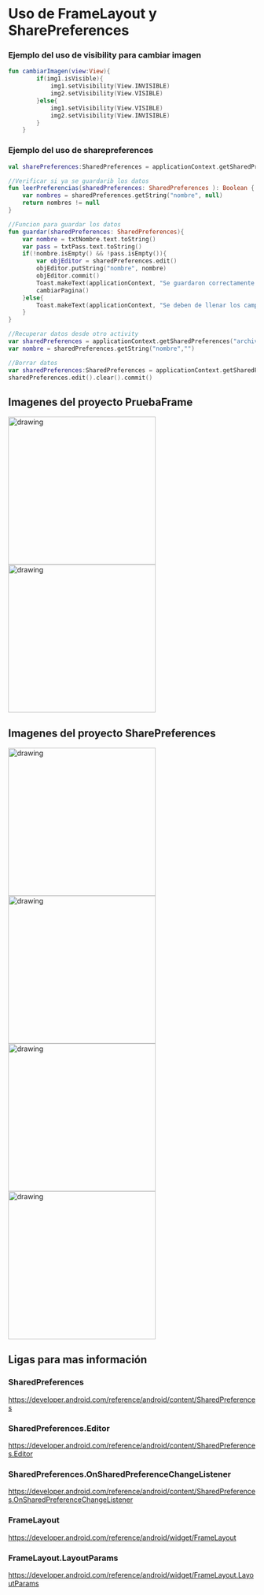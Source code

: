 # Uso de FrameLayout y SharePreferences 

### Ejemplo del uso de visibility para cambiar imagen
```kotlin
fun cambiarImagen(view:View){
        if(img1.isVisible){
            img1.setVisibility(View.INVISIBLE)
            img2.setVisibility(View.VISIBLE)
        }else{
            img1.setVisibility(View.VISIBLE)
            img2.setVisibility(View.INVISIBLE)
        }
    }
```

### Ejemplo del uso de sharepreferences

```kotlin
val sharePreferences:SharedPreferences = applicationContext.getSharedPreferences("archivo", Context.MODE_PRIVATE)
```
```kotlin
//Verificar si ya se guardarib los datos
fun leerPreferencias(sharedPreferences: SharedPreferences ): Boolean {
    var nombres = sharedPreferences.getString("nombre", null)
    return nombres != null
}
```
```kotlin
//Funcion para guardar los datos
fun guardar(sharedPreferences: SharedPreferences){
    var nombre = txtNombre.text.toString()
    var pass = txtPass.text.toString()
    if(!nombre.isEmpty() && !pass.isEmpty()){
        var objEditor = sharedPreferences.edit()
        objEditor.putString("nombre", nombre)
        objEditor.commit()
        Toast.makeText(applicationContext, "Se guardaron correctamente los datos", Toast.LENGTH_SHORT).show()
        cambiarPagina()
    }else{
        Toast.makeText(applicationContext, "Se deben de llenar los campos", Toast.LENGTH_SHORT).show()
    }
}
```
```kotlin
//Recuperar datos desde otro activity
var sharedPreferences = applicationContext.getSharedPreferences("archivo",Context.MODE_PRIVATE)
var nombre = sharedPreferences.getString("nombre","")
```
```kotlin
//Borrar datos 
var sharedPreferences:SharedPreferences = applicationContext.getSharedPreferences("archivo",Context.MODE_PRIVATE)
sharedPreferences.edit().clear().commit()
```


## Imagenes del proyecto PruebaFrame
<img src="imagenes/Frame1.png" alt="drawing" width="300"/>
<img src="imagenes/Frame2.png" alt="drawing" width="300"/>

## Imagenes del proyecto SharePreferences
<img src="imagenes/share1.png" alt="drawing" width="300"/>
<img src="imagenes/share2.png" alt="drawing" width="300"/>
<img src="imagenes/share3.png" alt="drawing" width="300"/>
<img src="imagenes/share4.png" alt="drawing" width="300"/>

## Ligas para mas información

### SharedPreferences
https://developer.android.com/reference/android/content/SharedPreferences

### SharedPreferences.Editor
https://developer.android.com/reference/android/content/SharedPreferences.Editor

### SharedPreferences.OnSharedPreferenceChangeListener
https://developer.android.com/reference/android/content/SharedPreferences.OnSharedPreferenceChangeListener

### FrameLayout
https://developer.android.com/reference/android/widget/FrameLayout

### FrameLayout.LayoutParams
https://developer.android.com/reference/android/widget/FrameLayout.LayoutParams

